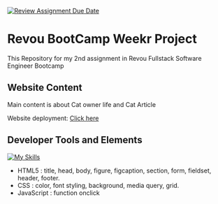 [![Review Assignment Due Date](https://classroom.github.com/assets/deadline-readme-button-24ddc0f5d75046c5622901739e7c5dd533143b0c8e959d652212380cedb1ea36.svg)](https://classroom.github.com/a/6H2sAzcR)
# Revou BootCamp Weekr Project

This Repository for my 2nd assignment in Revou Fullstack Software Engineer Bootcamp

## Website Content

Main content is about Cat owner life and Cat Article

Website deployment: [Click here](https://week2-renaldipb.netlify.app/)

## Developer Tools and Elements
[![My Skills](https://skills.thijs.gg/icons?i=html,css,js)](https://skills.thijs.gg)
- HTML5      : title, head, body, figure, figcaption, section, form, fieldset, header, footer.
- CSS        : color, font styling, background, media query, grid.
- JavaScript : function onclick
